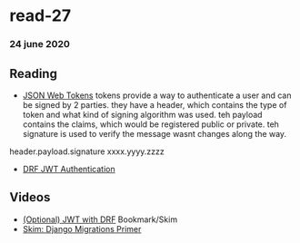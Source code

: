 # read-27
### 24 june 2020


## Reading
- [JSON Web Tokens](https://jwt.io/introduction/)
tokens provide a way to authenticate a user and can be signed by 2 parties. they have a header, which contains the type of token and what kind of signing algorithm was used. teh payload contains the claims, which would be registered public or private. teh signature is used to verify the message wasnt changes along the way. 

header.payload.signature
xxxx.yyyy.zzzz

- [DRF JWT Authentication](https://simpleisbetterthancomplex.com/tutorial/2018/12/19/how-to-use-jwt-authentication-with-django-rest-framework.html)

## Videos
- [(Optional) JWT with DRF](https://www.youtube.com/watch?v=Fhcn2qx-4VQ)
Bookmark/Skim
- [Skim: Django Migrations Primer](https://realpython.com/django-migrations-a-primer/)